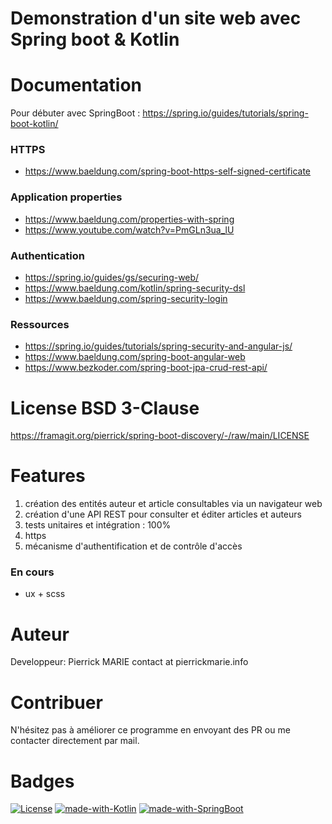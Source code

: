 Demonstration d'un site web avec Spring boot & Kotlin
========================================

# Documentation

Pour débuter avec SpringBoot : https://spring.io/guides/tutorials/spring-boot-kotlin/

### HTTPS

* https://www.baeldung.com/spring-boot-https-self-signed-certificate

### Application properties

* https://www.baeldung.com/properties-with-spring
* https://www.youtube.com/watch?v=PmGLn3ua_lU

### Authentication

* https://spring.io/guides/gs/securing-web/
* https://www.baeldung.com/kotlin/spring-security-dsl
* https://www.baeldung.com/spring-security-login

### Ressources

* https://spring.io/guides/tutorials/spring-security-and-angular-js/
* https://www.baeldung.com/spring-boot-angular-web
* https://www.bezkoder.com/spring-boot-jpa-crud-rest-api/

# License BSD 3-Clause

https://framagit.org/pierrick/spring-boot-discovery/-/raw/main/LICENSE

# Features

1. création des entités auteur et article consultables via un navigateur web
2. création d'une API REST pour consulter et éditer articles et auteurs
3. tests unitaires et intégration : 100%
4. https
5. mécanisme d'authentification et de contrôle d'accès

### En cours

* ux + scss

# Auteur

Developpeur: Pierrick MARIE contact at pierrickmarie.info

# Contribuer

N'hésitez pas à améliorer ce programme en envoyant des PR ou me contacter directement par mail.

# Badges

[![License](https://img.shields.io/badge/License-BSD%203--Clause-green.svg)](https://opensource.org/licenses/BSD-3-Clause) [![made-with-Kotlin](https://img.shields.io/badge/Made%20with-Kotlin-%23E34F26.svg)](https://kotlinlang.org/) [![made-with-SpringBoot](https://img.shields.io/badge/Made%20with-SpringBoot-blue.svg)](https://spring.io/projects/spring-boot)
